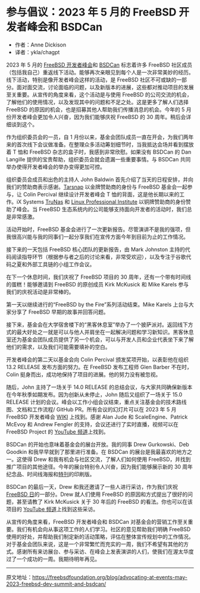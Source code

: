 # 参与倡议：2023 年 5 月的 FreeBSD 开发者峰会和 BSDCan

- 作者：Anne Dickison
- 译者：ykla/chagpt

2023 年 5 月的 [FreeBSD 开发者峰会](https://wiki.freebsd.org/DevSummit/202305)和 [BSDCan](https://www.bsdcan.org/2023/) 标志着许多 FreeBSD 社区成员（包括我自己）重返线下活动。能够再次亲眼见到每个人是一次非常美妙的经历。线下活动，特别是像开发者峰会这样的活动，是 FreeBSD 社区不可或缺的一部分。面对面交流，讨论面临的问题，以及新版本的进展，这些都对推动项目的发展至关重要。从宣传的角度来看，这个活动是与使用 FreeBSD 的公司交流的机会，了解他们的使用情况，以及发现其中的问题和不足之处。这是更多了解人们选择 FreeBSD 的原因的机会，也是招募其他人帮助我们传播消息的机会。今年的 5 月份开发者峰会更加令人兴奋，因为我们能够庆祝 FreeBSD 的 30 周年。稍后会详细谈到这个。

作为组织委员会的一员，自 1 月份以来，基金会团队成员一直在开会，为我们两年来的首次线下会议做准备。在整理众多活动筹划细节时，当我抵达会场并看到摆放着 T 恤和 FreeBSD 杂志的盒子时，我感到非常欣慰。如果没有 BSDCan 的 Dan Langille 提供的宝贵帮助，组织委员会就会遗漏一些重要事情。与 BSDCan 共同举办使得开发者峰会的举办变得更加可控。

组织委员会成员和出色的主持人 John Baldwin 首先介绍了当天的日程安排，并向我们的赞助商表示感谢。[Tarsnap](https://www.tarsnap.com/) 以金牌赞助商的身份与 FreeBSD 基金会一起参与，让 Colin Percival 继续设计开发者峰会 T 恤的背面，这是他长期以来的工作。iX Systems [TruNas](https://www.truenas.com/) 和 [Linux Professional Institute](https://www.lpi.org/) 以铜牌赞助商的身份赞助了峰会。当 FreeBSD 生态系统内的公司能够支持面向开发者的活动时，我们总是非常感激。

活动开始时，FreeBSD 基金会进行了一次更新报告。尽管演讲不是我的强项，但我很高兴能与我的同事们一起分享我们在宣传方面今年到目前为止的工作情况。

接下来的一天包括 FreeBSD 核心团队的更新报告，由 Mark Johnston 主持的代码阅读指导环节（根据参与者之后的讨论来看，非常受欢迎），以及专注于谷歌代码之夏和外部工具链的小组工作会议。

在下一个休息时间，我们庆祝了 FreeBSD 项目的 30 周年，还有一个带有时间线的蛋糕！能够邀请到 FreeBSD 的原创成员 Kirk McKusick 和 Mike Karels 参与我们的庆祝活动是非常棒的。

第一天以继续进行的“FreeBSD by the Fire”系列活动结束。Mike Karels 上台与大家分享了 FreeBSD 早期的故事并回答问题。

接下来，基金会在大学宿舍楼下的“黑客休息室”举办了一个披萨派对。返回线下方式的最大好处之一就是可以与他人并肩坐在一起解决问题和学习新知识。黑客休息室还为基金会团队成员提供了另一个机会，可以与开发人员和企业代表坐下来了解他们的需求，以及我们可能需要填补的空白。

开发者峰会的第二天以基金会向 Colin Percival 颁发奖项开始，以表彰他在组织 13.2 RELEASE 发布方面的努力。在 FreeBSD 发布工程师 Glen Barber 不在时，Colin 挺身而出，成功地保持了项目的进展。他的努力没有被忽视。

随后，John 主持了一场关于 14.0 RELEASE 的总结会议，与大家共同确保新版本在今年秋季如期发布。因为创新从未停止，John 随后又组织了一场关于 15.0 RELEASE 计划的会议。峰会以工作小组会议结束，重点关注基金会的技术路线图、文档和工作流程/ GitHub PR。所有会议的幻灯片可以在 2023 年 5 月 FreeBSD 开发者峰会 [WIKI](https://wiki.freebsd.org/DevSummit/202305) 上找到。感谢 Alan Jude 和 ScaleEngine、Patrick McEvoy 和 Andrew Fengler 的支持，会议还进行了实时直播，视频可以在 FreeBSD Project 的 [YouTube 频道](https://www.youtube.com/c/FreeBSDProject)上找到。

BSDCan 的开始也意味着基金会的展台开放。我的同事 Drew Gurkowski、Deb Goodkin 和我早早就到了那里进行准备。在 BSDCan 的展台是我最喜欢的地方之一。这使得 Drew 和我有机会与社区交流，了解人们如何使用 FreeBSD，并找到推广项目的其他途径。今年的展台特别令人兴奋，因为我们能够展示新的 30 周年纪念品、时间线海报和[特刊](https://freebsdfoundation.org/past-issues/freebsd-30th-anniversary-special-edition/)的印刷版。

BSDCan 的最后一天，Drew 和我还邀请了一些人进行采访，作为我们庆祝 [FreeBSD 日](https://freebsdfoundation.org/national-freebsd-day/)的一部分。Drew 就人们使用 FreeBSD 的原因和方式提出了很好的问题，甚至请教了 Kirk McKusick 关于 30 年后的 FreeBSD 的看法。你也可以在该项目的 [YouTube 频道](https://www.youtube.com/c/FreeBSDProject)上找到这些采访。

从宣传的角度来看，FreeBSD 开发者峰会和 BSDCan 对基金会的营销工作至关重要。我们有机会向从事这项工作的人们学习。社区的意见帮助我们明确 FreeBSD 使用的好处，并帮助我们制定新的活动策略，评估在整体宣传规划中的工作情况。对于基金会团队来说，这是一个非常繁忙而充实的一周，我们不希望有其他的方式。感谢所有来访展台、参与采访、在峰会上发表演讲的人们，使我们在渥太华度过了一个成功的一周。我期待明年再见。

---

原文地址：<https://freebsdfoundation.org/blog/advocating-at-events-may-2023-freebsd-dev-summit-and-bsdcan/>
